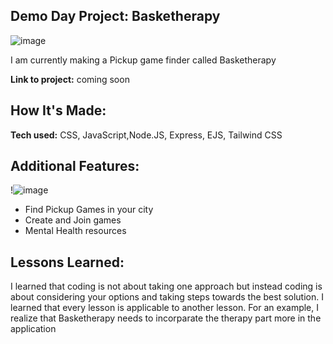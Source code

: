 ## Demo Day Project: Basketherapy

![image](https://user-images.githubusercontent.com/112201564/201456916-8dbba5d2-9c74-4acc-bed0-f2d0b2b34b16.png)

I am currently making a Pickup game finder called Basketherapy

**Link to project:** coming soon


## How It's Made:

**Tech used:** CSS, JavaScript,Node.JS, Express, EJS, Tailwind CSS

## Additional Features:

!![image](https://user-images.githubusercontent.com/112201564/201456947-2b833f69-9baa-4c1f-895f-59dea154a3c6.png)

- Find Pickup Games in your city
- Create and Join games 
- Mental Health resources 

## Lessons Learned:

I learned that coding is not about taking one approach but instead coding is about considering your options and taking steps towards the best solution. I learned that every lesson is applicable to another lesson. For an example, I realize that Basketherapy needs to incorparate the therapy part more in the application



